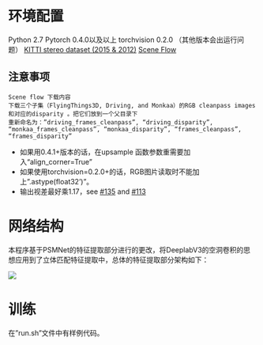 # 环境配置
Python 2.7
Pytorch 0.4.0以及以上
torchvision 0.2.0 （其他版本会出运行问题）
[KITTI stereo dataset (2015 & 2012)](http://www.cvlibs.net/datasets/kitti/eval_stereo.php)
[Scene Flow](https://lmb.informatik.uni-freiburg.de/resources/datasets/SceneFlowDatasets.en.html)

## 注意事项
```
Scene flow 下载内容
下载三个子集（FlyingThings3D, Driving, and Monkaa）的RGB cleanpass images和对应的disparity 。把它们放到一个父目录下
重新命名为：”driving_frames_cleanpass”, “driving_disparity”, “monkaa_frames_cleanpass”, “monkaa_disparity”, “frames_cleanpass”, “frames_disparity”
```

- 如果用0.4.1+版本的话，在upsample 函数参数重需要加入“align_corner=True”
- 如果使用torchvision=0.2.0+的话，RGB图片读取时不能加上”.astype(float32’)”。
- 输出视差最好乘1.17，see [#135](https://github.com/JiaRenChang/PSMNet/issues/135)  and  [#113](https://github.com/JiaRenChang/PSMNet/issues/113) 

# 网络结构
本程序基于PSMNet的特征提取部分进行的更改，将DeeplabV3的空洞卷积的思想应用到了立体匹配特征提取中，总体的特征提取部分架构如下：

![](https://s2.ax1x.com/2019/08/22/mdY0ds.png)

# 训练
在”run.sh”文件中有样例代码。
